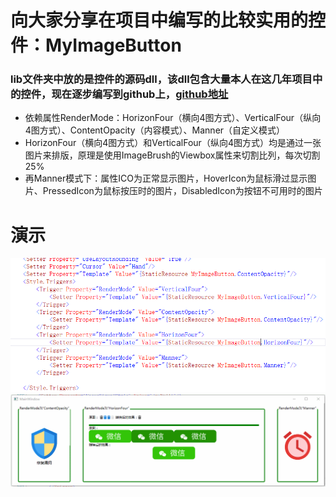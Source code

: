 # 向大家分享在项目中编写的比较实用的控件：MyImageButton
### lib文件夹中放的是控件的源码dll，该dll包含大量本人在这几年项目中的控件，现在逐步编写到github上，[github地址](https://github.com/y19890902q/MyWPFUI.git)
* 依赖属性RenderMode：HorizonFour（横向4图方式）、VerticalFour（纵向4图方式）、ContentOpacity（内容模式）、Manner（自定义模式）
* HorizonFour（横向4图方式）和VerticalFour（纵向4图方式）均是通过一张图片来排版，原理是使用ImageBrush的Viewbox属性来切割比列，每次切割25%
* 再Manner模式下：属性ICO为正常显示图片，HoverIcon为鼠标滑过显示图片、PressedIcon为鼠标按压时的图片，DisabledIcon为按钮不可用时的图片

# 演示
![Mou icon](GIF/forex.png)
![Mou icon](GIF/GIF.gif)
